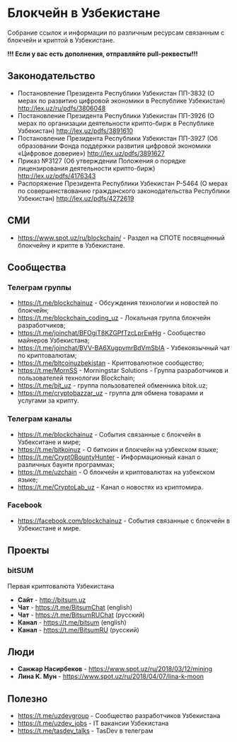 # Блокчейн в Узбекистане

Собрание ссылок и информации по различным ресурсам связанным с блокчейн и криптой в Узбекистане.

**!!! Если у вас есть дополнения, отправляйте pull-реквесты!!!**

## Законодательство

* Постановление Президента Республики Узбекистан ПП-3832 (О мерах по развитию цифровой экономики в Республике Узбекистан)
http://lex.uz/ru/pdfs/3806048
* Постановление  Президента Республики Узбекистан ПП-3926 (О мерах по организации деятельности крипто-бирж в Республике Узбекистан)
http://lex.uz/pdfs/3891610
* Постановление  Президента Республики Узбекистан ПП-3927 (Об образовании Фонда поддержки развития цифровой экономики «Цифровое доверие»)
http://lex.uz/pdfs/3891627
* Приказ №3127 (Об утверждении Положения о порядке лицензирования деятельности крипто-бирж) http://lex.uz/pdfs/4176343
* Распоряжение Президента Республики Узбекистан Р-5464 (О мерах по совершенствованию гражданского законодательства Республики Узбекистан) http://lex.uz/pdfs/4272619


## СМИ

* https://www.spot.uz/ru/blockchain/ - Раздел на СПОТЕ посвященный блокчейну и крипте в Узбекистане.

## Сообщества

### Телеграм группы

* https://t.me/blockchainuz - Обсуждения технологии и новостей по блокчейн;
* https://t.me/blockchain_coding_uz - Локальная группа блокчейн разработчиков;
* https://t.me/joinchat/BFOgiT8KZGPfTzcLprEwHg - Сообщество майнеров Узбекистана;
* https://t.me/joinchat/BVV-BA6XugpvmrBdVmSbIA - Узбекоязычный чат по криптовалютам;
* https://t.me/bitcoinuzbekistan - Криптовалютное сообщество;
* https://t.me/MornSS - Morningstar Solutions - Группа разработчиков и пользователей технологии Blockchain;
* https://t.me/bit_uz - группа пользователей обменника bitok.uz;
* https://t.me/cryptobazzar_uz - группа для обмена товарами и услугами за крипту.

### Телеграм каналы

* https://t.me/blockchainuz - События связанные с блокчейн в Узбекситане и мире;
* https://t.me/bitkoinuz - О биткоин и блокчейн на узбекском языке;
* https://t.me/Crypt0BountyHunter - Информационный канал о различных баунти программах;
* https://t.me/uzchain - О блокчейн и криптовалютах на узбекском языке;
* https://t.me/CryptoLab_uz - Канал о новостях из криптомира.

### Facebook

* https://facebook.com/blockchainuz - События связанные с блокчейн в Узбекистане и мире.

## Проекты

### bitSUM

Первая криптовалюта Узбекистана
* **Сайт** - http://bitsum.uz
* **Чат** - https://t.me/BitsumChat (english)
* **Чат** - https://t.me/BitsumRUChat (русский)
* **Канал** - https://t.me/bitsum (english)
* **Канал** - https://t.me/BitsumRU (русский)

## Люди

* **Санжар Насирбеков** - https://www.spot.uz/ru/2018/03/12/mining
* **Лина K. Мун** - https://www.spot.uz/ru/2018/04/07/lina-k-moon

 ## Полезно
 
* https://t.me/uzdevgroup - Сообщество разработчиков Узбекистана
* https://t.me/uzdev_jobs - IT вакансии Узбекистана
* https://t.me/tasdev_talks - TasDev в телеграм

